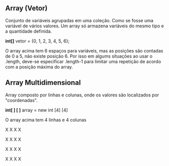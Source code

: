 ## Array (Vetor)

Conjunto de variáveis agrupadas em uma coleção. Como se fosse uma variável de vários valores. Um array só armazena variáveis do mesmo tipo e a quantidade definida.

**int[]** vetor = {0, 1, 2, 3, 4, 5, 6};

O array acima tem 6 espaços para variáveis, mas as posições são contadas de 0 a 5, não existe posição 6. Por isso em algums situações ao usar o .length, deve-se especificar .length-1 para limitar uma repetição de acordo com a posição máxima do array.



## Array Multidimensional

Array composto por linhas e colunas, onde os valores são localizados por "coordenadas".

**int[ ] [ ]** array = new int [4] [4]

O array acima tem 4 linhas e 4 colunas

X     X     X    X

X    X     X     X

X     X     X     X

X     X     X     X


